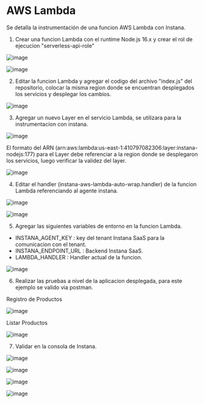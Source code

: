 # AWS Lambda 

Se detalla la instrumentación de una funcion AWS Lambda con Instana.

1. Crear una funcion Lambda con el runtime Node.js 16.x y crear el rol de ejecucion "serverless-api-role"

![image](https://github.com/juan-conde-21/aws_lambda/assets/13276404/85ca2e20-ded3-4850-8441-0929bdbfcb74)

![image](https://github.com/juan-conde-21/aws_lambda/assets/13276404/2650bc6d-9d2c-423d-977b-48c6614f4fba)

2. Editar la funcion Lambda y agregar el codigo del archivo "index.js" del repositorio, colocar la misma region donde se encuentran desplegados los servicios y desplegar los cambios.

![image](https://github.com/juan-conde-21/aws_lambda/assets/13276404/a0d7cd5f-60d5-4e33-9c7d-5201413eeeb4)

3. Agregar un nuevo Layer en el servicio Lambda, se utilizara para la instrumentacion con instana.

  ![image](https://github.com/juan-conde-21/aws_lambda/assets/13276404/603e3121-a1c4-4141-aafa-5c9f4eb38324)
  
  El formato del ARN (arn:aws:lambda:us-east-1:410797082306:layer:instana-nodejs:177) para el Layer debe referenciar a la region donde se desplegaron los servicios, luego verificar la validez del layer.
  
  ![image](https://github.com/juan-conde-21/aws_lambda/assets/13276404/3644ff62-61ed-4a5e-9665-9662f08f0991)
  
4. Editar el handler (instana-aws-lambda-auto-wrap.handler) de la funcion Lambda referenciando al agente instana.

![image](https://github.com/juan-conde-21/aws_lambda/assets/13276404/fe852db4-6011-40a3-88ba-626ba5896a5f)

![image](https://github.com/juan-conde-21/aws_lambda/assets/13276404/162076bb-2d9e-42f7-ac55-37853ee88651)

5. Agregar las siguientes variables de entorno en la funcion Lambda.

  - INSTANA_AGENT_KEY : key del tenant Instana SaaS para la comunicacion con el tenant.
  - INSTANA_ENDPOINT_URL : Backend Instana SaaS.
  - LAMBDA_HANDLER : Handler actual de la funcion.

  ![image](https://github.com/juan-conde-21/aws_lambda/assets/13276404/eadf30df-76d7-4f2b-9b50-dd01c8bf3642)

6. Realizar las pruebas a nivel de la aplicacion desplegada, para este ejemplo se valido via postman.

  Registro de Productos
  
  ![image](https://github.com/juan-conde-21/aws_lambda/assets/13276404/48235037-2124-4ddd-9d03-d386abaa740a)

  Listar Productos

  ![image](https://github.com/juan-conde-21/aws_lambda/assets/13276404/0b7173a1-87c2-468f-8ef8-5b7e57e6ebcb)


7. Validar en la consola de Instana.

  ![image](https://github.com/juan-conde-21/aws_lambda/assets/13276404/b4d1ca07-874b-450d-994d-13d3bde3927e)
  
  ![image](https://github.com/juan-conde-21/aws_lambda/assets/13276404/5df8d108-3e19-425b-832d-fd6e34344fe9)
  
  ![image](https://github.com/juan-conde-21/aws_lambda/assets/13276404/89eb41a0-2d09-4e27-9404-e4fef62d7280)
  
  ![image](https://github.com/juan-conde-21/aws_lambda/assets/13276404/89d8df37-f48b-4de0-88d1-9bd7789f44dd)









